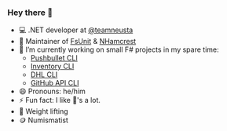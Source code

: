 ### Hey there 👋

- 💻 .NET developer at [@teamneusta](https://github.com/teamneusta)
- 🚧 Maintainer of [FsUnit](https://github.com/fsprojects/FsUnit) & [NHamcrest](https://github.com/nhamcrest/NHamcrest)
- 🔭 I’m currently working on small F# projects in my spare time:
  + [Pushbullet CLI](https://github.com/CaptnCodr/pushbullet-cli)
  + [Inventory CLI](https://github.com/CaptnCodr/inventory-cli)
  + [DHL CLI](https://github.com/CaptnCodr/dhl-cli)
  + [GitHub API CLI](https://github.com/CaptnCodr/github-api-cli)
- 😄 Pronouns: he/him
- ⚡ Fun fact: I like 🥑's a lot.
- 💪 Weight lifting
- 🪙 Numismatist

<!--
**CaptnCodr/CaptnCodr** is a ✨ _special_ ✨ repository because its `README.md` (this file) appears on your GitHub profile.

Here are some ideas to get you started:

- 🌱 I’m currently learning ...
- 👯 I’m looking to collaborate on ...
- 🤔 I’m looking for help with ...
- 💬 Ask me about ...
- 📫 How to reach me: ...
-->
